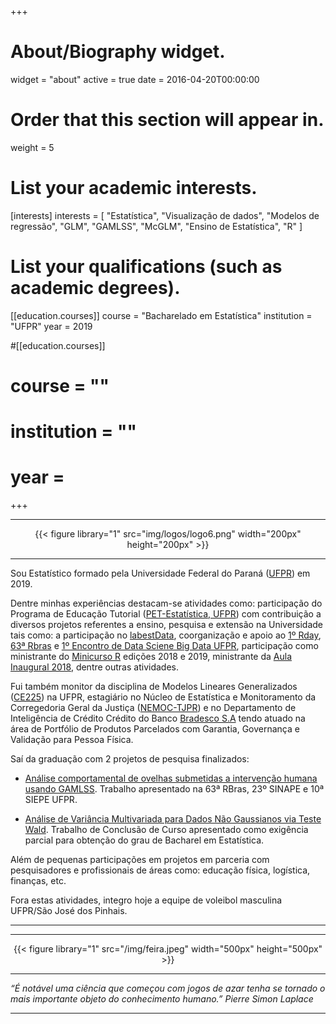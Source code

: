 +++
# About/Biography widget.
widget = "about"
active = true
date = 2016-04-20T00:00:00

# Order that this section will appear in.
weight = 5

# List your academic interests.
[interests]
  interests = [
    "Estatística",
    "Visualização de dados",
    "Modelos de regressão",
    "GLM",
    "GAMLSS",
    "McGLM",
    "Ensino de Estatística",
    "R"
  ]

# List your qualifications (such as academic degrees).
[[education.courses]]
  course = "Bacharelado em Estatística"
  institution = "UFPR"
  year = 2019

#[[education.courses]]
#  course = ""
#  institution = ""
#  year =  
  
+++

---

<center>
{{< figure library="1" src="img/logos/logo6.png" width="200px" height="200px" >}}
</center>

---

Sou Estatístico formado pela Universidade Federal do Paraná ([UFPR][ufpr]) em 2019. 

Dentre minhas experiências destacam-se atividades como: 
participação do Programa de Educação Tutorial ([PET-Estatística, UFPR][pet])
com contribuição a diversos projetos referentes a ensino, pesquisa e extensão na Universidade tais como: a participação no [labestData][ld], coorganização e apoio ao [1º Rday][rday], [63ª Rbras][rbras] e [1º Encontro de Data Sciene Big Data UFPR][dsbd], participação como ministrante do [Minicurso R][minicurso] edições 2018 e 2019, ministrante da [Aula Inaugural 2018][pse], dentre outras atividades. 

Fui também monitor da disciplina de Modelos Lineares Generalizados ([CE225][glm]) na UFPR, estagiário no Núcleo de Estatística e Monitoramento da Corregedoria Geral da Justiça ([NEMOC-TJPR][nemoc]) e no Departamento de Inteligência de Crédito Crédito do Banco [Bradesco S.A][bradesco] tendo atuado na área de Portfólio de Produtos Parcelados com Garantia, Governança e Validação para Pessoa Física.

Saí da graduação com 2 projetos de pesquisa finalizados:

 - [Análise comportamental de ovelhas submetidas a intervenção humana usando GAMLSS][ic]. Trabalho apresentado na 63ª RBras, 23º SINAPE e 10ª SIEPE UFPR.
 
 - [Análise de Variância Multivariada para Dados Não Gaussianos via Teste Wald][tcc]. Trabalho de Conclusão de Curso apresentado como exigência parcial para obtenção do grau de Bacharel em Estatística.

Além de pequenas participações em projetos em parceria com pesquisadores e profissionais de áreas como: educação física, logística, finanças, etc.

Fora estas atividades, integro hoje a equipe de voleibol masculina UFPR/São José dos Pinhais.


---

---

<center>
{{< figure library="1" src="/img/feira.jpeg" width="500px" height="500px" >}}
</center>

---

*“É notável uma ciência que começou com jogos de azar tenha se tornado o mais importante objeto do conhecimento humano.” Pierre Simon Laplace*

---

[pet]: https://pet-estatistica.github.io/site/

[nemoc]: https://www.tjpr.jus.br/corregedoria?p_p_id=36&p_p_lifecycle=0&p_p_state=maximized&p_p_mode=view&_36_struts_action=%2Fwiki%2Fview&p_r_p_185834411_nodeName=CORREGEDORIA-GERAL+DA+JUSTI%C3%87A&p_r_p_185834411_title=16.+NEMOC&p_r_p_185834411_nodeId=176942

[ufpr]: http://www.ufpr.br/portalufpr/

[glm]: https://docs.ufpr.br/~taconeli/CE22518/CE22518.html

[ld]: https://gitlab.c3sl.ufpr.br/pet-estatistica/labestData

[gamlss]: http://www.gamlss.com/

[sjp]: http://www.sjp.pr.gov.br/secretarias/secretaria-esporte-e-lazer/

[bradesco]: https://banco.bradesco/html/classic/index.shtm

[rday]: http://rday.leg.ufpr.br/

[rbras]: http://www.rbras.org.br/rbras63

[minicurso]: https://pet-estatistica.github.io/site/minicurso_r/

[pse]:https://pet-estatistica.github.io/site/aula_inaug/

[dsbd]:http://dsbd.leg.ufpr.br/evento/

[ic]: https://lineu96.github.io/st/projects/gamlss/

[tcc]: https://lineu96.github.io/st/projects/manova/